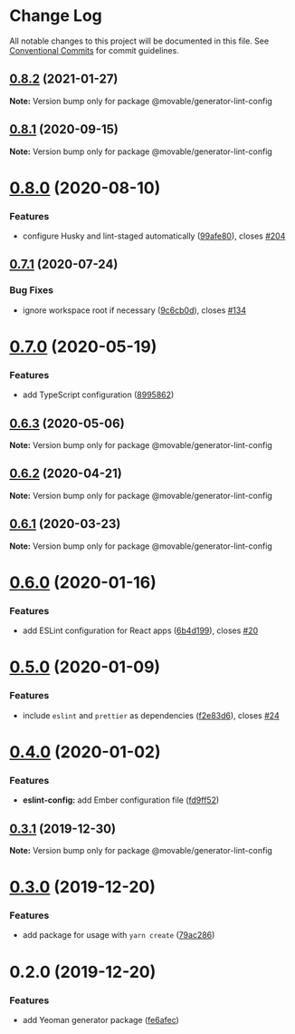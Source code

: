 # Change Log

All notable changes to this project will be documented in this file.
See [Conventional Commits](https://conventionalcommits.org) for commit guidelines.

## [0.8.2](https://github.com/movableink/lint-config/compare/@movable/generator-lint-config@0.8.1...@movable/generator-lint-config@0.8.2) (2021-01-27)

**Note:** Version bump only for package @movable/generator-lint-config

## [0.8.1](https://github.com/movableink/lint-config/compare/@movable/generator-lint-config@0.8.0...@movable/generator-lint-config@0.8.1) (2020-09-15)

**Note:** Version bump only for package @movable/generator-lint-config

# [0.8.0](https://github.com/movableink/lint-config/compare/@movable/generator-lint-config@0.7.1...@movable/generator-lint-config@0.8.0) (2020-08-10)

### Features

- configure Husky and lint-staged automatically ([99afe80](https://github.com/movableink/lint-config/commit/99afe80087f88b3e7bcbb7319478c540005cf75c)), closes [#204](https://github.com/movableink/lint-config/issues/204)

## [0.7.1](https://github.com/movableink/lint-config/compare/@movable/generator-lint-config@0.7.0...@movable/generator-lint-config@0.7.1) (2020-07-24)

### Bug Fixes

- ignore workspace root if necessary ([9c6cb0d](https://github.com/movableink/lint-config/commit/9c6cb0d15b7991d949e3a30f08c962e0b8b9030c)), closes [#134](https://github.com/movableink/lint-config/issues/134)

# [0.7.0](https://github.com/movableink/lint-config/compare/@movable/generator-lint-config@0.6.3...@movable/generator-lint-config@0.7.0) (2020-05-19)

### Features

- add TypeScript configuration ([8995862](https://github.com/movableink/lint-config/commit/8995862b68d99446fb9631016107799f9c0523cb))

## [0.6.3](https://github.com/movableink/lint-config/compare/@movable/generator-lint-config@0.6.2...@movable/generator-lint-config@0.6.3) (2020-05-06)

**Note:** Version bump only for package @movable/generator-lint-config

## [0.6.2](https://github.com/movableink/lint-config/compare/@movable/generator-lint-config@0.6.1...@movable/generator-lint-config@0.6.2) (2020-04-21)

**Note:** Version bump only for package @movable/generator-lint-config

## [0.6.1](https://github.com/movableink/lint-config/compare/@movable/generator-lint-config@0.6.0...@movable/generator-lint-config@0.6.1) (2020-03-23)

**Note:** Version bump only for package @movable/generator-lint-config

# [0.6.0](https://github.com/movableink/lint-config/compare/@movable/generator-lint-config@0.5.0...@movable/generator-lint-config@0.6.0) (2020-01-16)

### Features

- add ESLint configuration for React apps ([6b4d199](https://github.com/movableink/lint-config/commit/6b4d199a9b9f9f4347bd2207bef21061d9a20277)), closes [#20](https://github.com/movableink/lint-config/issues/20)

# [0.5.0](https://github.com/movableink/lint-config/compare/@movable/generator-lint-config@0.4.0...@movable/generator-lint-config@0.5.0) (2020-01-09)

### Features

- include `eslint` and `prettier` as dependencies ([f2e83d6](https://github.com/movableink/lint-config/commit/f2e83d6c2055b8413ce4716bc6e2ecebf985dd29)), closes [#24](https://github.com/movableink/lint-config/issues/24)

# [0.4.0](https://github.com/movableink/lint-config/compare/@movable/generator-lint-config@0.3.1...@movable/generator-lint-config@0.4.0) (2020-01-02)

### Features

- **eslint-config:** add Ember configuration file ([fd9ff52](https://github.com/movableink/lint-config/commit/fd9ff52456d0d0024bee053b280ea26d3330a30d))

## [0.3.1](https://github.com/movableink/lint-config/compare/@movable/generator-lint-config@0.3.0...@movable/generator-lint-config@0.3.1) (2019-12-30)

**Note:** Version bump only for package @movable/generator-lint-config

# [0.3.0](https://github.com/movableink/lint-config/compare/@movable/generator-lint-config@0.2.0...@movable/generator-lint-config@0.3.0) (2019-12-20)

### Features

- add package for usage with `yarn create` ([79ac286](https://github.com/movableink/lint-config/commit/79ac2863b04469be9df3a064a84abfe8f7bb8279))

# 0.2.0 (2019-12-20)

### Features

- add Yeoman generator package ([fe6afec](https://github.com/movableink/lint-config/commit/fe6afec016a2f4f16284240f26b90b06239f5d9c))
